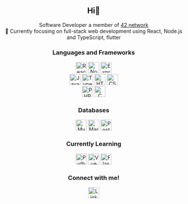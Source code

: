 
<h2 align="center"> Hi👋 </h2>

<p align="center">
	Software Developer  
 a member of 
	<a href="https://42.fr/en/what-is-42/42-program-explained/">42 network</a>
</br>
🔭 Currently focusing on full-stack web development using React, Node.js and TypeScript, flutter 
</p>

<h3 align="center"> Languages and Frameworks </h3>
<div align="center">
	<img height="30" src="https://img.shields.io/badge/React-61DAFB.svg?style=for-the-badge&logo=React&logoColor=black" alt="React" title="React" />
	<img height="30" src="https://img.shields.io/badge/Node.js-339933.svg?style=for-the-badge&logo=nodedotjs&logoColor=white" alt="Node.js" title="Node.js" />
	<img height="30" src="https://img.shields.io/badge/express.js-%23404d59.svg?style=for-the-badge&logo=express&logoColor=white" alt="Express.js" title="Express.js" />
	</br>
	<img height="30" src="https://img.shields.io/badge/JavaScript-F7DF1E.svg?style=for-the-badge&logo=JavaScript&logoColor=black" alt="Javascript" title="Javascript" />
	<img height="30" src="https://img.shields.io/badge/TypeScript-3178C6.svg?style=for-the-badge&logo=TypeScript&logoColor=white" alt="Typescript" title="Typescript" />
	<img height="30" src="https://img.shields.io/badge/HTML5-E34F26.svg?style=for-the-badge&logo=HTML5&logoColor=white" alt="HTML" title="HTML" />
	<img height="30" src="https://img.shields.io/badge/CSS3-1572B6.svg?style=for-the-badge&logo=CSS3&logoColor=white" alt="CSS" title="CSS" />
	</br>
	<img height="30" src="https://img.shields.io/badge/PHP-777BB4.svg?style=for-the-badge&logo=PHP&logoColor=white" alt="PHP" title="PHP" />
	<img height="30" src="https://img.shields.io/badge/c-%2300599C.svg?style=for-the-badge&logo=c&logoColor=white" alt="C" title="C" />
</div>

<h3 align="center"> Databases </h3>
<div align="center">
	<img height="30" src="https://img.shields.io/badge/MySQL-4479A1.svg?style=for-the-badge&logo=MySQL&logoColor=white" alt="MySQL" title="MySQL" />
	<img height="30" src="https://img.shields.io/badge/MariaDB-003545.svg?style=for-the-badge&logo=MariaDB&logoColor=white" alt="MariaDB" title="MariaDB" />
	<img height="30" src="https://img.shields.io/badge/PostgreSQL-4169E1.svg?style=for-the-badge&logo=PostgreSQL&logoColor=white" alt="PostgreSQL" title="PostgreSQL" />
</div>

<h3 align="center"> Currently Learning </h3>
<div align="center">
	<img height="30" src="https://img.shields.io/badge/python-3670A0?style=for-the-badge&logo=python&logoColor=white" alt="Python" title="Python" />
	<img height="30" src="https://img.shields.io/badge/Vue.js-4FC08D.svg?style=for-the-badge&logo=vuedotjs&logoColor=white" alt="Vue" title="Vue" />
	<img height="30" src="https://img.shields.io/badge/Flask-000000.svg?style=for-the-badge&logo=Flask&logoColor=white" alt="Flask" title="Flask" />
</div>

<h3 align="center"> Connect with me! </h3>
<div align="center">
	<a href="https://www.linkedin.com/in/cong-nguyen-6a965422a/">
		<img height="30" src="https://img.shields.io/badge/LinkedIn-0A66C2.svg?style=for-the-badge&logo=LinkedIn&logoColor=white" alt="LinkedIn" title="LinkedIn" />
	</a>
</div>

<!--
**KaomN/KaomN** is a ✨ _special_ ✨ repository because its `README.md` (this file) appears on your GitHub profile.

Here are some ideas to get you started:

- 🔭 I’m currently working on ...
- 🌱 I’m currently learning ...
- 👯 I’m looking to collaborate on ...
- 🤔 I’m looking for help with ...
- 💬 Ask me about ...
- 📫 How to reach me: ...
- 😄 Pronouns: ...
- ⚡ Fun fact: ...
-->
